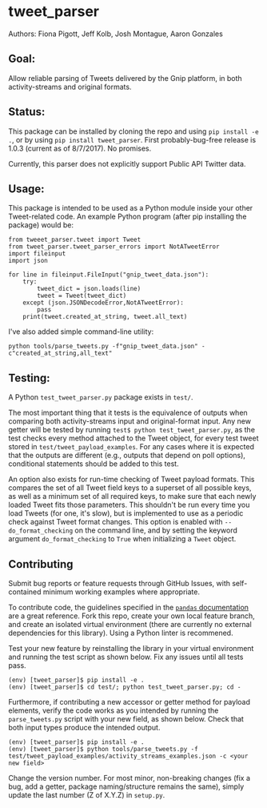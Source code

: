 # tweet_parser 
Authors: Fiona Pigott, Jeff Kolb, Josh Montague, Aaron Gonzales

## Goal: 
Allow reliable parsing of Tweets delivered by the Gnip platform, in both
activity-streams and original formats. 

## Status: 
This package can be installed by cloning the repo and using `pip install -e .`,
or by using `pip install tweet_parser`. First probably-bug-free release is
1.0.3 (current as of 8/7/2017). No promises.

Currently, this parser does not explicitly support Public API Twitter data.

## Usage: 
This package is intended to be used as a Python module inside your other
Tweet-related code. An example Python program (after pip installing the
package) would be:

```
from tweeet_parser.tweet import Tweet
from tweet_parser.tweet_parser_errors import NotATweetError
import fileinput
import json

for line in fileinput.FileInput("gnip_tweet_data.json"):
    try:
        tweet_dict = json.loads(line)
        tweet = Tweet(tweet_dict)
    except (json.JSONDecodeError,NotATweetError):
        pass
    print(tweet.created_at_string, tweet.all_text)
```

I've also added simple command-line utility:

```
python tools/parse_tweets.py -f"gnip_tweet_data.json" -c"created_at_string,all_text"
```

## Testing: 
A Python `test_tweet_parser.py` package exists in `test/`. 

The most important thing that it tests is the equivalence of outputs when
comparing both activity-streams input and original-format input. Any new getter
will be tested by running `test$ python test_tweet_parser.py`, as the test
checks every method attached to the Tweet object, for every test tweet stored
in `test/tweet_payload_examples`. For any cases where it is expected that the
outputs are different (e.g., outputs that depend on poll options), conditional
statements should be added to this test.

An option also exists for run-time checking of Tweet payload formats. This
compares the set of all Tweet field keys to a superset of all possible keys, as
well as a minimum set of all required keys, to make sure that each newly loaded
Tweet fits those parameters. This shouldn't be run every time you load Tweets
(for one, it's slow), but is implemented to use as a periodic check against
Tweet format changes. This option is enabled with `--do_format_checking` on the
command line, and by setting the keyword argument `do_format_checking` to
`True` when initializing a `Tweet` object.


## Contributing

Submit bug reports or feature requests through GitHub Issues, with
self-contained minimum working examples where appropriate.   

To contribute code, the guidelines specified in the [`pandas`
documentation](http://pandas.pydata.org/pandas-docs/stable/contributing.html#working-with-the-code)
are a great reference. Fork this repo, create your own local feature branch,
and create an isolated virtual environment (there are currently no external
dependencies for this library). Using a Python linter is recommened. 

Test your new feature by reinstalling the library in your virtual environment
and running the test script as shown below. Fix any issues until all tests
pass. 

```
(env) [tweet_parser]$ pip install -e .
(env) [tweet_parser]$ cd test/; python test_tweet_parser.py; cd -
```

Furthermore, if contributing a new accessor or getter method for payload
elements, verify the code works as you intended by running the
`parse_tweets.py` script with your new field, as shown below. Check that both
input types produce the intended output. 

```
(env) [tweet_parser]$ pip install -e .
(env) [tweet_parser]$ python tools/parse_tweets.py -f test/tweet_payload_examples/activity_streams_examples.json -c <your new field>
```

Change the version number. For most minor, non-breaking changes (fix a bug, add
a getter, package naming/structure remains the same), simply update the last
number (Z of X.Y.Z) in `setup.py`.
